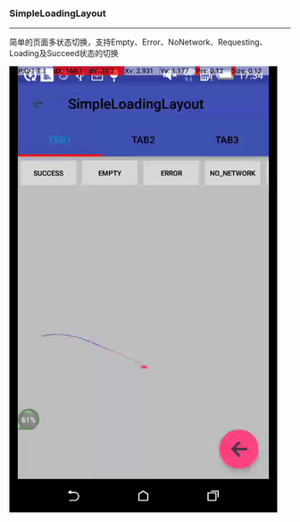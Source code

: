 ###  SimpleLoadingLayout

------

简单的页面多状态切换，支持Empty、Error、NoNetwork、Requesting、Loading及Succeed状态的切换

![](imgs/LoadingLayout-10fps.gif)


